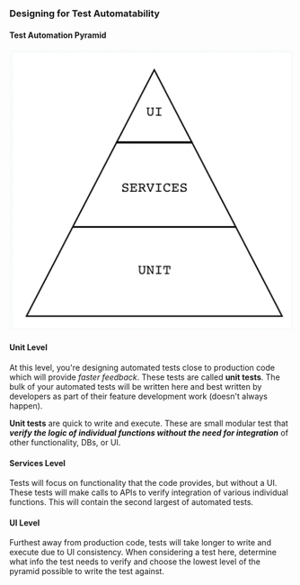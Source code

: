 ### Designing for Test Automatability

#### Test Automation Pyramid

![](img/ch3_1.png)
<br>

#### Unit Level

At this level, you're designing automated tests close to production code which will provide _faster feedback_. These tests are called **unit tests**. The bulk of your automated tests will be written here and best written by developers as part of their feature development work (doesn't always happen).

**Unit tests** are quick to write and execute. These are small modular test that **_verify the logic of individual functions without the need for integration_** of other functionality, DBs, or UI.
<br>

#### Services Level

Tests will focus on functionality that the code provides, but without a UI. These tests will make calls to APIs to verify integration of various individual functions. This will contain the second largest of automated tests.
<br>

#### UI Level

Furthest away from production code, tests will take longer to write and execute due to UI consistency. When considering a test here, determine what info the test needs to verify and choose the lowest level of the pyramid possible to write the test against.
